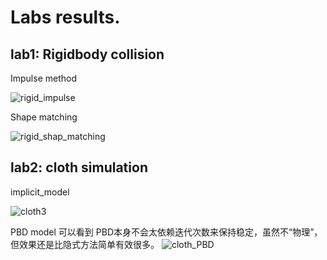 # Labs results.
## lab1: Rigidbody collision
Impulse method

![rigid_impulse](https://github.com/lyk-ohlyk/games103_labs/assets/18349598/624eee4d-67e8-4d26-be22-48050bfec4e9)

Shape matching

![rigid_shap_matching](https://github.com/lyk-ohlyk/games103_labs/assets/18349598/48ff0f17-a99c-4b07-8605-f90502b2caa2)

## lab2: cloth simulation
implicit_model

![cloth3](https://github.com/lyk-ohlyk/games103_labs/assets/18349598/9d1e7d2c-63c3-48b1-9a08-1e37ee371fce)

PBD model
可以看到 PBD本身不会太依赖迭代次数来保持稳定，虽然不“物理”，但效果还是比隐式方法简单有效很多。
![cloth_PBD](https://github.com/lyk-ohlyk/games103_labs/assets/18349598/7843ab1c-9118-4951-8fcf-59b15cdacf80)
